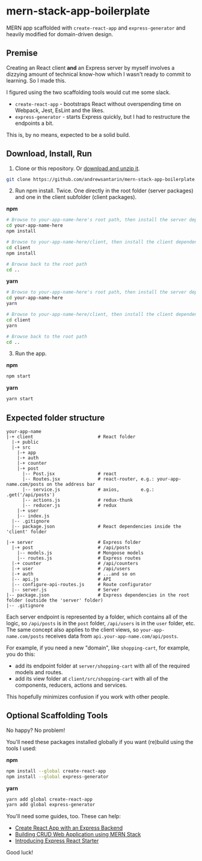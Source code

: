 # mern-stack-app-boilerplate
MERN app scaffolded with `create-react-app` and `express-generator` and heavily modified for domain-driven design.

## Premise
Creating an React client **and** an Express server by myself involves a dizzying amount of technical know-how which I wasn't ready to commit to learning. So I made this.

I figured using the two scaffolding tools would cut me some slack. 

- `create-react-app` - bootstraps React without overspending time on Webpack, Jest, EsLint and the likes.
- `express-generator` - starts Express quickly, but I had to restructure the endpoints a bit.

This is, by no means, expected to be a solid build.

## Download, Install, Run
1. Clone or this repository. Or [download and unzip it](https://github.com/andrewsantarin/mern-stack-app-boilerplate/archive/master.zip).
```sh
git clone https://github.com/andrewsantarin/mern-stack-app-boilerplate.git your-app-name-here
```

2. Run npm install. Twice. One directly in the root folder (server packages) and one in the client subfolder (client packages).

**npm**
```sh
# Browse to your-app-name-here's root path, then install the server dependencies.
cd your-app-name-here
npm install

# Browse to your-app-name-here/client, then install the client dependencies.
cd client
npm install

# Browse back to the root path
cd ..
```

**yarn**
```sh
# Browse to your-app-name-here's root path, then install the server dependencies.
cd your-app-name-here
yarn

# Browse to your-app-name-here/client, then install the client dependencies.
cd client
yarn

# Browse back to the root path
cd ..
```

3. Run the app.

**npm**
```sh
npm start
```

**yarn**
```sh
yarn start
```

## Expected folder structure
```
your-app-name
|-+ client                        # React folder
  |-+ public
  |-+ src
    |-+ app
    |-+ auth
    |-+ counter
    |-+ post
      |-- Post.jsx                # react
      |-- Routes.jsx              # react-router, e.g.: your-app-name.com/posts on the address bar
      |-- service.js              # axios,        e.g.: .get('/api/posts')
      |-- actions.js              # redux-thunk
      |-- reducer.js              # redux
    |-+ user
    |-- index.js
  |-- .gitignore
  |-- package.json                # React dependencies inside the 'client' folder
  
|-+ server                        # Express folder
  |-+ post                        # /api/posts
    |-- models.js                 # Mongoose models
    |-- routes.js                 # Express routes
  |-+ counter                     # /api/counters
  |-+ user                        # /api/users
  |-+ auth                        # ...and so on
  |-- api.js                      # API
  |-- configure-api-routes.js     # Route configurator
  |-- server.js                   # Server
|-- package.json                  # Express dependencies in the root folder (outside the 'server' folder)
|-- .gitignore
```
Each server endpoint is represented by a folder, which contains all of the logic, so `/api/posts` is in the `post` folder, `/api/users` is in the `user` folder, etc.
The same concept also applies to the client views, so `your-app-name.com/posts` receives data from `api.your-app-name.com/api/posts`.

For example, if you need a new "domain", like `shopping-cart`, for example, you do this:
- add its endpoint folder at `server/shopping-cart` with all of the required models and routes.
- add its view folder at `client/src/shopping-cart` with all of the components, reducers, actions and services.

This hopefully minimizes confusion if you work with other people.

## Optional Scaffolding Tools
No happy? No problem!

You'll need these packages installed globally if you want (re)build using the tools I used:

**npm**
```sh
npm install --global create-react-app
npm install --global express-generator
```

**yarn**
```sh
yarn add global create-react-app
yarn add global express-generator
```

You'll need some guides, too. These can help:
- [Create React App with an Express Backend](daveceddia.com/create-react-app-express-backend/)
- [Building CRUD Web Application using MERN Stack
](djamware.com/post/59faec0a80aca7739224ee1f/building-crud-web-application-using-mern-stack)
- [Introducing Express React Starter](https://medium.com/burke-knows-words/introducing-express-react-starter-b6d299206a3a)

Good luck!
